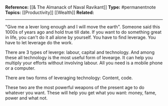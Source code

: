 
**Reference:** [[& The Almanack of Naval Ravikant]]
**Type:** #permanentnote 
**Topics:** [[Productivity]] [[Wealth]]
**Related:**

----


"Give me a lever long enough and I will move the earth". Someone said this 1000s of years ago and hold true till date. If you want to do something great in life, you can't do it all alone by yourself. You have to find leverage. You have to let leverage do the work. 

There are 3 types of leverge: labour, capital and technology. And among these all technology is the most useful form of levearge. It can help you multiply your efforts without involving labour. All you need is a mobile phone or a computer.

There are two forms of leveraging technology: Content, code.

These two are the most powerful weapons of the present age to do whatever you want. These will help you get what you want: money, fame, power and what not.